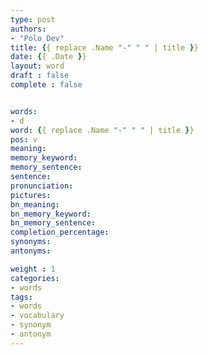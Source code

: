 ```yaml
---
type: post
authors:
- "Polo Dev"
title: {{ replace .Name "-" " " | title }}
date: {{ .Date }}
layout: word
draft : false
complete : false


words:
- d
word: {{ replace .Name "-" " " | title }}
pos: v
meaning:
memory_keyword:
memory_sentence:
sentence:
pronunciation:
pictures:
bn_meaning:
bn_memory_keyword:
bn_memory_sentence:
completion_percentage:
synonyms:
antonyms:

weight : 1
categories:
- words
tags:
- words
- vocabulary
- synonym
- antonym
---
```


